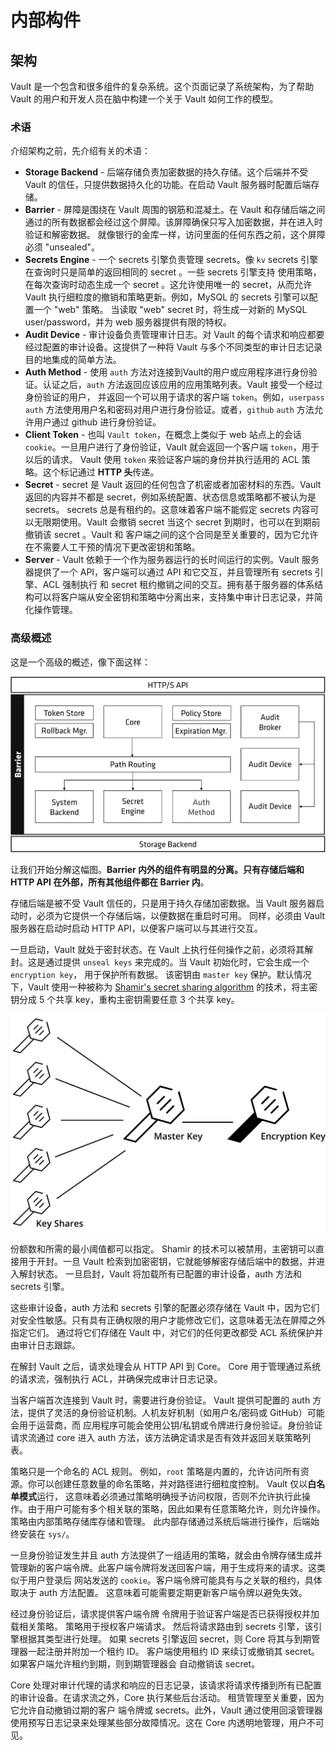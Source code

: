# 内部构件

## 架构
Vault 是一个包含和很多组件的复杂系统。这个页面记录了系统架构，为了帮助 Vault 的用户和开发人员在脑中构建一个关于 Vault 如何工作的模型。

### 术语
介绍架构之前，先介绍有关的术语：
- **Storage Backend** - 后端存储负责加密数据的持久存储。这个后端并不受 Vault 的信任，只提供数据持久化的功能。在启动 Vault 服务器时配置后端存储。
- **Barrier** - 屏障是围绕在 Vault 周围的钢筋和混凝土。在 Vault 和存储后端之间通过的所有数据都会经过这个屏障。该屏障确保只写入加密数据，并在进入时验证和解密数据。
就像银行的金库一样，访问里面的任何东西之前，这个屏障必须 "unsealed"。
- **Secrets Engine** - 一个 secrets 引擎负责管理 secrets。像 `kv` secrets 引擎在查询时只是简单的返回相同的 secret 。一些 secrets 引擎支持
使用策略，在每次查询时动态生成一个 secret 。这允许使用唯一的 secret，从而允许 Vault 执行细粒度的撤销和策略更新。例如，MySQL 的 secrets 引擎可以配置一个 "web" 策略。
当读取 "web" secret 时，将生成一对新的 MySQL user/password，并为 web 服务器提供有限的特权。
- **Audit Device** - 审计设备负责管理审计日志。对 Vault 的每个请求和响应都要经过配置的审计设备。这提供了一种将 Vault 与多个不同类型的审计日志记录目的地集成的简单方法。
- **Auth Method** - 使用 `auth` 方法对连接到Vault的用户或应用程序进行身份验证。认证之后，`auth` 方法返回应该应用的应用策略列表。Vault 接受一个经过身份验证的用户，
并返回一个可以用于请求的客户端 `token`。例如，`userpass` `auth` 方法使用用户名和密码对用户进行身份验证。或者，`github` `auth` 方法允许用户通过 github 进行身份验证。
- **Client Token** - 也叫 `Vault token`，在概念上类似于 web 站点上的会话 `cookie`。一旦用户进行了身份验证，Vault 就会返回一个客户端 `token`，用于以后的请求。
Vault 使用 `token` 来验证客户端的身份并执行适用的 ACL 策略。这个标记通过 **HTTP 头**传递。
- **Secret** - secret 是 Vault 返回的任何包含了机密或者加密材料的东西。Vault 返回的内容并不都是 secret，例如系统配置、状态信息或策略都不被认为是 secrets。
secrets 总是有租约的。这意味着客户端不能假定 secrets 内容可以无限期使用。Vault 会撤销 secret 当这个 secret 到期时，也可以在到期前撤销该 secret 。Vault 和
客户端之间的这个合同是至关重要的，因为它允许在不需要人工干预的情况下更改密钥和策略。
- **Server** - Vault 依赖于一个作为服务器运行的长时间运行的实例。Vault 服务器提供了一个 API，客户端可以通过 API 和它交互，并且管理所有 secrets 引擎、ACL 强制执行
和 secret 租约撤销之间的交互。拥有基于服务器的体系结构可以将客户端从安全密钥和策略中分离出来，支持集中审计日志记录，并简化操作管理。

### 高级概述
这是一个高级的概述，像下面这样：

![Architecture](../imgs/layers.png)

让我们开始分解这幅图。**Barrier 内外的组件有明显的分离。只有存储后端和 HTTP API 在外部，所有其他组件都在 Barrier 内**。

存储后端是被不受 Vault 信任的，只是用于持久存储加密数据。当 Vault 服务器启动时，必须为它提供一个存储后端，以便数据在重启时可用。
同样，必须由 Vault 服务器在启动时启动 HTTP API，以便客户端可以与其进行交互。

一旦启动，Vault 就处于密封状态。在 Vault 上执行任何操作之前，必须将其解封。这是通过提供 `unseal keys` 来完成的。当 Vault 初始化时，它会生成一个 `encryption key`，
用于保护所有数据。 该密钥由 `master key` 保护。默认情况下，Vault 使用一种被称为 [Shamir's secret sharing algorithm](https://en.wikipedia.org/wiki/Shamir's_Secret_Sharing)
 的技术，将主密钥分成 5 个共享 key，重构主密钥需要任意 3 个共享 key。

![Shamir](../imgs/vault-shamir-secret-sharing.svg)

份额数和所需的最小阈值都可以指定。 Shamir 的技术可以被禁用，主密钥可以直接用于开封。一旦 Vault 检索到加密密钥，它就能够解密存储后端中的数据，并进入解封状态。
一旦启封，Vault 将加载所有已配置的审计设备，auth 方法和 secrets 引擎。

这些审计设备，auth 方法和 secrets 引擎的配置必须存储在 Vault 中，因为它们对安全性敏感。只有具有正确权限的用户才能修改它们，这意味着无法在屏障之外指定它们。
通过将它们存储在 Vault 中，对它们的任何更改都受 ACL 系统保护并由审计日志跟踪。

在解封 Vault 之后，请求处理会从 HTTP API 到 Core。 Core 用于管理通过系统的请求流，强制执行 ACL，并确保完成审计日志记录。

当客户端首次连接到 Vault 时，需要进行身份验证。 Vault 提供可配置的 auth 方法，提供了灵活的身份验证机制。人机友好机制（如用户名/密码或 GitHub）可能会用于运营商，而
应用程序可能会使用公钥/私钥或令牌进行身份验证。身份验证请求流通过 core 进入 auth 方法，该方法确定请求是否有效并返回关联策略列表。

策略只是一个命名的 ACL 规则。 例如，`root` 策略是内置的，允许访问所有资源。你可以创建任意数量的命名策略，并对路径进行细粒度控制。 Vault 仅以**白名单模式**运行，
这意味着必须通过策略明确授予访问权限，否则不允许执行此操作。由于用户可能有多个相关联的策略，因此如果有任意策略允许，则允许操作。策略由内部策略存储库存储和管理。
此内部存储通过系统后端进行操作，后端始终安装在 `sys/`。

一旦身份验证发生并且 auth 方法提供了一组适用的策略，就会由令牌存储生成并管理新的客户端令牌。此客户端令牌将发送回客户端，用于生成将来的请求。这类似于用户登录后
网站发送的 `cookie`。客户端令牌可能具有与之关联的租约，具体取决于 auth 方法配置。 这意味着可能需要定期更新客户端令牌以避免失效。

经过身份验证后，请求提供客户端令牌 令牌用于验证客户端是否已获得授权并加载相关策略。 策略用于授权客户端请求。 然后将请求路由到 secrets 引擎，该引擎根据其类型进行处理。
如果 secrets 引擎返回 secret，则 Core 将其与到期管理器一起注册并附加一个租约 ID。 客户端使用租约 ID 来续订或撤销其 secret。 如果客户端允许租约到期，则到期管理器会
自动撤销该 secret。

Core 处理对审计代理的请求和响应的日志记录，该请求将请求传播到所有已配置的审计设备。在请求流之外，Core 执行某些后台活动。 租赁管理至关重要，因为它允许自动撤销过期的客户
端令牌或 secrets。此外，Vault 通过使用回滚管理器使用预写日志记录来处理某些部分故障情况。这在 Core 内透明地管理，用户不可见。